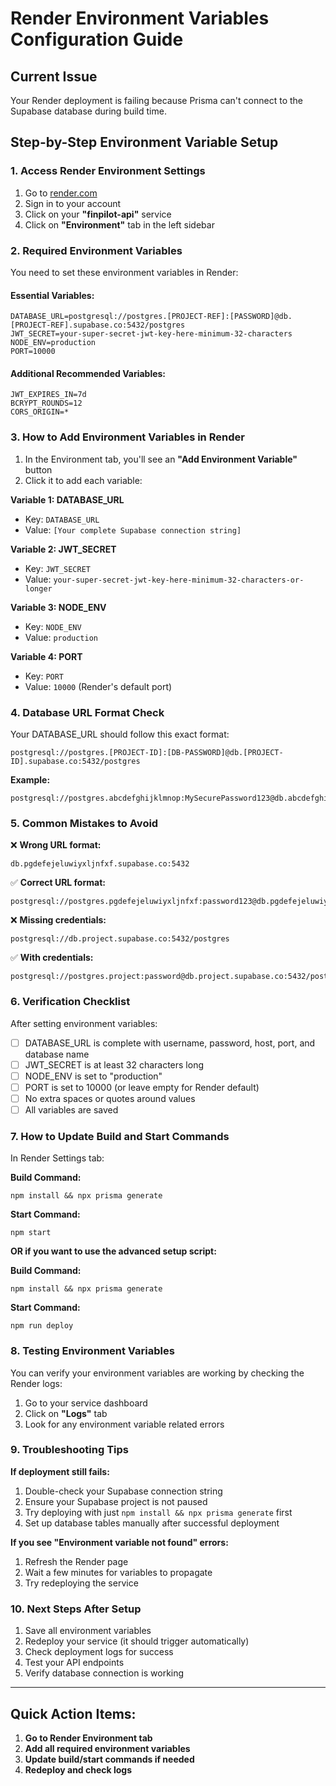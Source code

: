 # Render Environment Variables Configuration Guide

## Current Issue
Your Render deployment is failing because Prisma can't connect to the Supabase database during build time.

## Step-by-Step Environment Variable Setup

### 1. Access Render Environment Settings
1. Go to [render.com](https://render.com)
2. Sign in to your account  
3. Click on your **"finpilot-api"** service
4. Click on **"Environment"** tab in the left sidebar

### 2. Required Environment Variables

You need to set these environment variables in Render:

#### Essential Variables:
```
DATABASE_URL=postgresql://postgres.[PROJECT-REF]:[PASSWORD]@db.[PROJECT-REF].supabase.co:5432/postgres
JWT_SECRET=your-super-secret-jwt-key-here-minimum-32-characters
NODE_ENV=production
PORT=10000
```

#### Additional Recommended Variables:
```
JWT_EXPIRES_IN=7d
BCRYPT_ROUNDS=12
CORS_ORIGIN=*
```

### 3. How to Add Environment Variables in Render

1. In the Environment tab, you'll see an **"Add Environment Variable"** button
2. Click it to add each variable:

**Variable 1: DATABASE_URL**
- Key: `DATABASE_URL`
- Value: `[Your complete Supabase connection string]`

**Variable 2: JWT_SECRET**
- Key: `JWT_SECRET` 
- Value: `your-super-secret-jwt-key-here-minimum-32-characters-or-longer`

**Variable 3: NODE_ENV**
- Key: `NODE_ENV`
- Value: `production`

**Variable 4: PORT**
- Key: `PORT`
- Value: `10000` (Render's default port)

### 4. Database URL Format Check

Your DATABASE_URL should follow this exact format:
```
postgresql://postgres.[PROJECT-ID]:[DB-PASSWORD]@db.[PROJECT-ID].supabase.co:5432/postgres
```

**Example:**
```
postgresql://postgres.abcdefghijklmnop:MySecurePassword123@db.abcdefghijklmnop.supabase.co:5432/postgres
```

### 5. Common Mistakes to Avoid

❌ **Wrong URL format:**
```
db.pgdefejeluwiyxljnfxf.supabase.co:5432
```

✅ **Correct URL format:**
```
postgresql://postgres.pgdefejeluwiyxljnfxf:password123@db.pgdefejeluwiyxljnfxf.supabase.co:5432/postgres
```

❌ **Missing credentials:**
```
postgresql://db.project.supabase.co:5432/postgres
```

✅ **With credentials:**
```
postgresql://postgres.project:password@db.project.supabase.co:5432/postgres
```

### 6. Verification Checklist

After setting environment variables:
- [ ] DATABASE_URL is complete with username, password, host, port, and database name
- [ ] JWT_SECRET is at least 32 characters long
- [ ] NODE_ENV is set to "production"
- [ ] PORT is set to 10000 (or leave empty for Render default)
- [ ] No extra spaces or quotes around values
- [ ] All variables are saved

### 7. How to Update Build and Start Commands

In Render Settings tab:

**Build Command:**
```
npm install && npx prisma generate
```

**Start Command:**
```
npm start
```

**OR if you want to use the advanced setup script:**

**Build Command:**
```
npm install && npx prisma generate  
```

**Start Command:**
```
npm run deploy
```

### 8. Testing Environment Variables

You can verify your environment variables are working by checking the Render logs:

1. Go to your service dashboard
2. Click on **"Logs"** tab
3. Look for any environment variable related errors

### 9. Troubleshooting Tips

**If deployment still fails:**
1. Double-check your Supabase connection string
2. Ensure your Supabase project is not paused
3. Try deploying with just `npm install && npx prisma generate` first
4. Set up database tables manually after successful deployment

**If you see "Environment variable not found" errors:**
1. Refresh the Render page
2. Wait a few minutes for variables to propagate
3. Try redeploying the service

### 10. Next Steps After Setup

1. Save all environment variables
2. Redeploy your service (it should trigger automatically)
3. Check deployment logs for success
4. Test your API endpoints
5. Verify database connection is working

---

## Quick Action Items:
1. **Go to Render Environment tab**
2. **Add all required environment variables**
3. **Update build/start commands if needed**
4. **Redeploy and check logs**